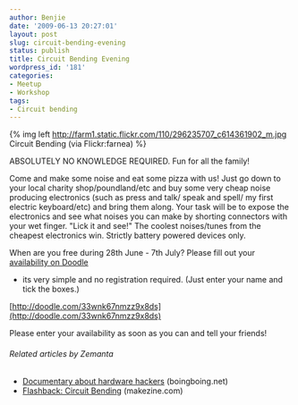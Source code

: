 ```yaml
---
author: Benjie
date: '2009-06-13 20:27:01'
layout: post
slug: circuit-bending-evening
status: publish
title: Circuit Bending Evening
wordpress_id: '181'
categories:
- Meetup
- Workshop
tags:
- Circuit bending
---
```


{% img left http://farm1.static.flickr.com/110/296235707_c614361902_m.jpg Circuit Bending (via Flickr:farnea) %}

ABSOLUTELY NO KNOWLEDGE REQUIRED. Fun for all the family! 

Come and make
some noise and eat some pizza with us! Just go down to your local
charity shop/poundland/etc and buy some very cheap noise producing
electronics (such as press and talk/ speak and spell/ my first electric
keyboard/etc) and bring them along. Your task will be to expose the
electronics and see what noises you can make by shorting connectors with
your wet finger. "Lick it and see!" The coolest noises/tunes from the
cheapest electronics win. Strictly battery powered devices only. 

When
are you free during 28th June - 7th July? Please fill out your
[availability on Doodle](http://doodle.com/33wnk67nmzz9x8ds "Circuit Bending Availability Southampton")
- its very simple and no registration required. (Just enter your name
and tick the boxes.)

[http://doodle.com/33wnk67nmzz9x8ds](http://doodle.com/33wnk67nmzz9x8ds)

Please enter your availability as soon as you can and tell your friends!

###### Related articles by Zemanta

-   
    [Documentary about hardware hackers](http://www.boingboing.net/2009/05/26/documentary-about-ha.html)
    (boingboing.net)
-   
    [Flashback: Circuit Bending](http://blog.makezine.com/archive/2009/03/flashback_circuit_bending.html?CMP=OTC-0D6B48984890)
    (makezine.com)
